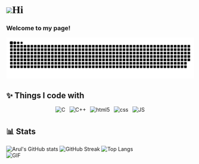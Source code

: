 <h1 style="font-family:cursive"><img src="https://c.tenor.com/xSI1Z0OAJQYAAAAi/smiling-face-with-halo-joypixels.gif" width="30"/>Hi</h1>
<h3>Welcome to my page!</h3> 
<img alt="contribution" src="https://github.com/Aruln3/Aruln3/blob/main/github-contribution-grid-snake.svg" />

## ✨ Things I code with

<p style="text-align:center";>
    <img alt="C" src="https://cdn.icon-icons.com/icons2/2415/PNG/128/c_original_logo_icon_146611.png" width=30px height=30px style="
    padding-bottom: 5px;" />&ensp;
    <img alt="C++" src="https://openhistogram.io/wp-content/uploads/images/c-plus-plus-logo.svg" width="33px" height="32px" style="
    padding-bottom: 7px;">&ensp;
    <img alt="html5" src="https://cdn.icon-icons.com/icons2/2415/PNG/128/html_original_logo_icon_146477.png" width=31px height=32px />&ensp;
    <img alt="css" src="https://cdn.icon-icons.com/icons2/2415/PNG/128/css_original_logo_icon_146575.png" width=31px height=32px />&ensp;
    <img alt="JS" src="https://cdn.icon-icons.com/icons2/2108/PNG/128/javascript_icon_130900.png" width=30px height=31px /> 
  </p>

## 📊 Stats

![Arul's GitHub stats](https://github-readme-stats.vercel.app/api?username=Aruln3&show_icons=true&theme=radical)
<img align="right" alt="GIF" src="https://pamiralpha.com/wp-content/uploads/2019/10/website.gif" width="630" height="300" />
![GitHub Streak](https://github-readme-streak-stats.herokuapp.com/?user=Aruln3&theme=radical)
![Top Langs](https://github-readme-stats.vercel.app/api/top-langs/?username=Aruln3&layout=compact&theme=omni&langs_count=4)
